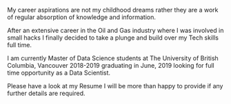 

My career aspirations are not my childhood dreams rather they are a work of regular absorption of knowledge and information.

After an extensive career in the Oil and Gas industry where I was involved in small hacks I finally decided to take a plunge and build over my Tech skills full time.

I am currently Master of Data Science students at The University of British Columbia, Vancouver 2018-2019 graduating in June, 2019 looking for full time opportunity as a Data Scientist.

Please have a look at my Resume I will be more than happy to provide if any further details are required.
